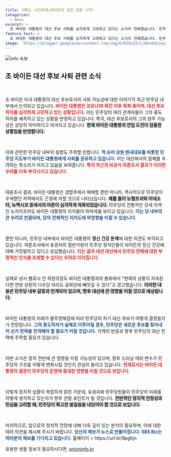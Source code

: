 ```yaml
---
title: 사퇴는 시간문제…바이든의 깊은 성찰 시작!
categories:
  - News
excerpt: >
  조 바이든 대통령이 대선 후보 사퇴를 심각하게 고려하고 있다는 소식이 전해졌습니다. 민주당 내부의 압박 속, 여론조사 결과가 그를 더욱 궁지로 몰고 있습니다. 과연 그의 결정은 어떤 방향으로 흘러갈까요?
feature_text: >
  조 바이든 대통령이 대선 후보 사퇴를 심각하게 고려하고 있다는 소식이 전해졌습니다. 민주당 내부의 압박 속, 여론조사 결과가 그를 더욱 궁지로 몰고 있습니다. 과연 그의 결정은 어떤 방향으로 흘러갈까요?
image: 'https://blogger.googleusercontent.com/img/b/R29vZ2xl/AVvXsEixyZcFfHzMRdzZMjFBmAUKJYCLCGyLL1o632UiGVXcaFdKo_bkvkuCioo0uUKlGfBVcT3P84aROyZIXSBEx3Aw5nCQ3pTgDom1WDC4m8eifvWiAmWEEVb4x6G_l8C0QH225ldMjyaFvpxGEBGNO37VmDTDMHGhJPq73UglMfDca1-0aw/s1600/blogspot.png'
---
```


<p><img src="https://blogger.googleusercontent.com/img/b/R29vZ2xl/AVvXsEixyZcFfHzMRdzZMjFBmAUKJYCLCGyLL1o632UiGVXcaFdKo_bkvkuCioo0uUKlGfBVcT3P84aROyZIXSBEx3Aw5nCQ3pTgDom1WDC4m8eifvWiAmWEEVb4x6G_l8C0QH225ldMjyaFvpxGEBGNO37VmDTDMHGhJPq73UglMfDca1-0aw/s1600/blogspot.png" alt="info 속보" /></p>

<h2 data-ke-size="size26">조 바이든 대선 후보 사퇴 관련 소식</h2>

<p data-ke-size="size16">&nbsp;</p>

<p>조 바이든 미국 대통령의 대선 후보로서의 사퇴 가능성에 대한 이야기가 최근 민주당 내부에서 논의되고 있습니다. <b><span style="color: #ee2323;">바이든 대통령은 코로나19 확진 이후 회복 중이며, 대선 후보 하차를 심각하게 고민하고 있는 상황입니다.</span></b> 이는 민주당의 여러 관계자들이 그의 중도 하차를 예측하고 있는 상황을 반영하고 있습니다. 특히, 대선 후보로서의 그의 완주 가능성은 상당히 미미하다고 여겨지고 있습니다. <b><span style="background-color: #21538527;">현재 바이든 대통령의 연임 도전이 암울한 상황임을 반영합니다.</span></b> </p>

<p data-ke-size="size16">&nbsp;</p>

<p>이와 관련한 민주당 내부의 동향도 주목할 만합니다. <b><span style="color: #1a5490;">척 슈머 상원 원내대표를 비롯한 민주당 지도부가 바이든 대통령에게 사퇴를 권유하고 있습니다.</span></b> 이는 대선에서의 참패를 우려하는 목소리가 커지고 있음을 보여줍니다. <b><span style="color: #ee2323;">특히 최근의 비공식 여론조사 결과가 이러한 우려를 더욱 부각시키고 있습니다.</span></b> </p>

<p data-ke-size="size16">&nbsp;</p>

<p>여론조사 결과, 바이든 대통령은 경합주에서 패배할 뿐만 아니라, 역사적으로 민주당이 우세했던 지역에서도 곤경에 처할 것으로 나타났습니다. <b><span style="background-color: #21538527;">예를 들어 뉴햄프셔와 미네소타, 뉴멕시코 등에서의 여론이 심각하게 악화되었습니다.</span></b> 민주당의 전통적인 강세 지역인 뉴저지조차도 바이든 대통령의 지지율이 하락세를 보이고 있습니다. <b><span style="color: #1a5490;">이는 당 내부의 큰 우려로 연결되며, 당의 전체적인 지지도에 악영향을 미칠 수 있습니다.</span></b></p>

<p data-ke-size="size16">&nbsp;</p>

<p>뿐만 아니라, 민주당 내부에서 바이든 대통령의 <b>정신 건강 문제</b>에 대한 의견도 부각되고 있습니다. 여론조사에서 유권자의 절반가량이 민주당 정치인들이 바이든의 정신 건강에 대해 거짓말하고 있다고 응답했습니다. <b><span style="color: #ee2323;">이는 결국 내년 대선에서 민주당 전체에 대한 부정적인 인식을 초래할 수 있다는 우려로 이어집니다.</span></b> </p>

<p data-ke-size="size16">&nbsp;</p>

<p>실제로 낸시 펠로시 전 하원의장도 바이든 대통령과의 통화에서 "현재의 상황이 지속된다면 연방 상원의 다수당 자리도 공화당에 빼앗길 수 있다"고 경고했습니다. <b><span style="background-color: #21538527;">이러한 내용은 민주당 내부 갈등과 연계되어 있으며, 향후 대선에 큰 영향을 미칠 것으로 예상됩니다.</span></b> </p>

<p data-ke-size="size16">&nbsp;</p>

<p>바이든 대통령의 미래가 불투명해짐에 따라 민주당의 차기 대선 후보가 어떻게 결정될지가 전망됩니다. <b><span style="color: #1a5490;">그의 중도하차가 실제로 이루어질 경우, 민주당은 새로운 후보를 찾아내어 선거 전략을 전개해야 할 필요가 커질 것입니다.</span></b> 각계의 반응과 향후 민주당의 대선 전략에 주목할 필요가 있습니다. </p>

<p data-ke-size="size16">&nbsp;</p>

<p>이번 소식은 정치 전반에 큰 영향을 미칠 가능성이 있으며, 향후 드러날 여러 변수가 민주당의 구조를 어떻게 변화시킬 것인지 관심이 쏠리고 있습니다. <b><span style="color: #ee2323;">현재로서는 바이든 대통령의 결정이 민주당의 운명에 중대한 영향을 미칠 것으로 보입니다.</span></b> </p>

<p data-ke-size="size16">&nbsp;</p>

<p>이렇게 정치적 상황이 복잡하게 얽힌 가운데, 유권자와 민주당원들이 민주당의 미래를 어떻게 생각하고 있는지가 향후 관찰 포인트가 될 것입니다. <b><span style="background-color: #21538527;">전반적인 정치적 안정성과 민심을 고려할 때, 민주당이 확고한 발걸음을 내딛어야 할 것으로 보입니다.</span></b> </p>

<p data-ke-size="size16">&nbsp;</p>

<p>마지막으로, 앞으로의 정치적 전망에 대해 더욱 깊이 있는 분석이 필요하며, 이에 대한 여러 의견을 제시해 주시기 바랍니다. <b><span style="color: #1a5490;">당신의 제보가 뉴스로 만들어집니다. SBS Biz는 여러분의 제보를 기다리고 있습니다.</span></b> 홈페이지 = https://url.kr/9pghjn</p>
유용한 생활 정보가 필요하시다면, <a href="https://onioninfo.kr" rel="dofollow">onioninfo.kr</a>


